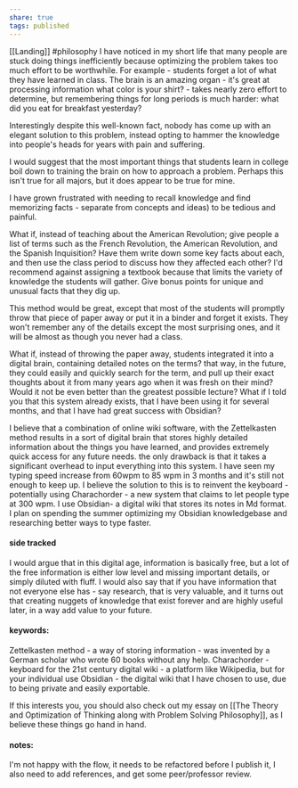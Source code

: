 ```yaml
---
share: true
tags: published
---
```

[[Landing]]
#philosophy 
I have noticed in my short life that many people are stuck doing things inefficiently because optimizing the problem takes too much effort to be worthwhile. For example - students forget a lot of what they have learned in class. The brain is an amazing organ - it's great at processing information what color is your shirt? - takes nearly zero effort to determine, but remembering things for long periods is much harder: what did you eat for breakfast yesterday?

Interestingly despite this well-known fact, nobody has come up with an elegant solution to this problem, instead opting to hammer the knowledge into people's heads for years with pain and suffering. 

I would suggest that the most important things that students learn in college boil down to training the brain on how to approach a problem. Perhaps this isn't true for all majors, but it does appear to be true for mine. 

I have grown frustrated with needing to recall knowledge and find memorizing facts - separate from concepts and ideas) to be tedious and painful. 

What if, instead of teaching about the American Revolution; give people a list of terms such as the French Revolution, the American Revolution, and the Spanish Inquisition? Have them write down some key facts about each, and then use the class period to discuss how they affected each other? I'd recommend against assigning a textbook because that limits the variety of knowledge the students will gather. Give bonus points for unique and unusual facts that they dig up. 

This method would be great, except that most of the students will promptly throw that piece of paper away or put it in a binder and forget it exists. They won't remember any of the details except the most surprising ones, and it will be almost as though you never had a class. 

What if, instead of throwing the paper away, students integrated it into a digital brain, containing detailed notes on the terms? that way, in the future, they could easily and quickly search for the term, and pull up their exact thoughts about it from many years ago when it was fresh on their mind? Would it not be even better than the greatest possible lecture? What if I told you that this system already exists, that I have been using it for several months, and that I have had great success with Obsidian? 

I believe that a combination of online wiki software, with the Zettelkasten method results in a sort of digital brain that stores highly detailed information about the things you have learned, and provides extremely quick access for any future needs. the only drawback is that it takes a significant overhead to input everything into this system. I have seen my typing speed increase from 60wpm to 85 wpm in 3 months and it's still not enough to keep up. I believe the solution to this is to reinvent the keyboard - potentially using Charachorder - a new system that claims to let people type at 300 wpm. I use Obsidian- a digital wiki that stores its notes in Md format. I plan on spending the summer optimizing my Obsidian knowledgebase and researching better ways to type faster. 



#### side tracked 
I would argue that in this digital age, information is basically free, but a lot of the free information is either low level and missing important details, or simply diluted with fluff. I would also say that if you have information that not everyone else has - say research, that is very valuable, and it turns out that creating nuggets of knowledge that exist forever and are highly useful later, in a way add value to your future. 

#### keywords: 
Zettelkasten method - a way of storing information - was invented by a German scholar who wrote 60 books without any help. 
Charachorder - keyboard for the 21st century
digital wiki - a platform like Wikipedia, but for your individual use
Obsidian - the digital wiki that I have chosen to use, due to being private and easily exportable. 

If this interests you, you should also check out my essay on [[The Theory and Optimization of Thinking along with Problem Solving Philosophy]], as I believe these things go hand in hand. 

#### notes:
I'm not happy with the flow, it needs to be refactored before I publish it, I also need to add references, and get some peer/professor review. 